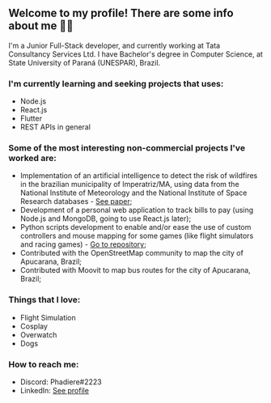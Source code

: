 ## Welcome to my profile! There are some info about me 🐱‍💻

I'm a Junior Full-Stack developer, and currently working at Tata Consultancy Services Ltd. I have Bachelor's degree in Computer Science, at State University of Paraná (UNESPAR), Brazil.


### I'm currently learning and seeking projects that uses:
- Node.js
- React.js
- Flutter
- REST APIs in general

### Some of the most interesting non-commercial projects I've worked are:
- Implementation of an artificial intelligence to detect the risk of wildfires in the brazilian municipality of Imperatriz/MA, using data from the National Institute of Meteorology and the National Institute of Space Research databases - [See paper](https://drive.google.com/file/d/1ZS400lfCegDFtC1PzDUBP4nlKuDH8wbO/view);
- Development of a personal web application to track bills to pay (using Node.js and MongoDB, going to use React.js later);
- Python scripts development to enable and/or ease the use of custom controllers and mouse mapping for some games (like flight simulators and racing games) - [Go to repository](https://github.com/bnoleto/freePie_scripts);
- Contributed with the OpenStreetMap community to map the city of Apucarana, Brazil;
- Contributed with Moovit to map bus routes for the city of Apucarana, Brazil;

### Things that I love:
- Flight Simulation
- Cosplay
- Overwatch
- Dogs

### How to reach me:
- Discord: Phadiere#2223
- LinkedIn: [See profile](https://www.linkedin.com/in/bnoleto/)
